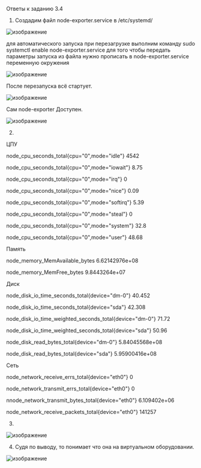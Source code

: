 Ответы к заданию 3.4

1.  Создадим файл node-exporter.service в /etc/systemd/

![изображение](https://user-images.githubusercontent.com/16610642/151691586-eb4844d4-c8e7-4a61-a8cf-76daab286864.png)

для автоматического запуска при перезагрузке выполним команду sudo systemctl enable node-exporter.service
для того чтобы передать параметры запуска из файла нужно прописать в node-exporter.service переменную окружения 

![изображение](https://user-images.githubusercontent.com/16610642/151692427-3ade9b21-9f36-4002-a4f0-1d38a55e76bb.png)

После перезапуска всё стартует.

![изображение](https://user-images.githubusercontent.com/16610642/151692872-483a2685-35a0-4041-9fe1-cdaf21c43171.png)

Сам node-exporter Доступен.

![изображение](https://user-images.githubusercontent.com/16610642/151692897-4bc69ef6-5089-4463-bacf-124df2700ac1.png)

2.

ЦПУ

node_cpu_seconds_total{cpu="0",mode="idle"} 4542

node_cpu_seconds_total{cpu="0",mode="iowait"} 8.75

node_cpu_seconds_total{cpu="0",mode="irq"} 0

node_cpu_seconds_total{cpu="0",mode="nice"} 0.09

node_cpu_seconds_total{cpu="0",mode="softirq"} 5.39

node_cpu_seconds_total{cpu="0",mode="steal"} 0

node_cpu_seconds_total{cpu="0",mode="system"} 32.8

node_cpu_seconds_total{cpu="0",mode="user"} 48.68


Память

node_memory_MemAvailable_bytes 6.62142976e+08

node_memory_MemFree_bytes 9.8443264e+07

Диск

node_disk_io_time_seconds_total{device="dm-0"} 40.452

node_disk_io_time_seconds_total{device="sda"} 42.308

node_disk_io_time_weighted_seconds_total{device="dm-0"} 71.72

node_disk_io_time_weighted_seconds_total{device="sda"} 50.96

node_disk_read_bytes_total{device="dm-0"} 5.84045568e+08

node_disk_read_bytes_total{device="sda"} 5.95900416e+08

Сеть

node_network_receive_errs_total{device="eth0"} 0

node_network_transmit_errs_total{device="eth0"} 0

nnode_network_transmit_bytes_total{device="eth0"} 6.109402e+06

node_network_receive_packets_total{device="eth0"} 141257

3.

![изображение](https://user-images.githubusercontent.com/16610642/151693592-386dfb8b-232c-4198-b17e-279d98d2918a.png)

4. Судя по выводу, то понимает что она на виртуальном оборудовании.

![изображение](https://user-images.githubusercontent.com/16610642/151693501-98c56216-fc02-442d-9b29-bd093654d176.png)
